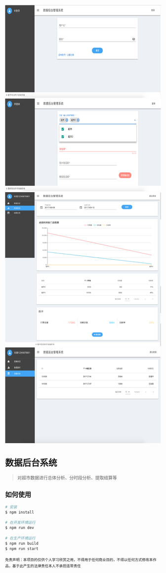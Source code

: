 <img src="./static/introduction/login.png" alt="login" height="300" width="750">
<img src="./static/introduction/register.png" alt="register" height="300" width="750">
<img src="./static/introduction/page1.png" alt="page" height="500" width="750">
<img src="./static/introduction/page2.png" alt="page" height="310" width="750">

# 数据后台系统

> 对超市数据进行总体分析、分时段分析、提取结算等

## 如何使用

``` bash
# 安装
$ npm install

# 在开发环境运行
$ npm run dev

# 在生产环境运行
$ npm run build
$ npm run start
```

<sub>免责声明：本项目的仅供个人学习欣赏之用，不得用于任何商业目的，不得以任何方式修改本作品，基于此产生的法律责任本人不承担连带责任</sub>

